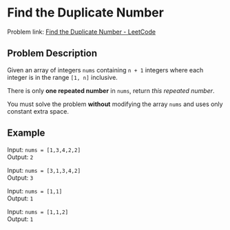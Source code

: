 # Find the Duplicate Number

Problem link: [Find the Duplicate Number - LeetCode](https://leetcode.com/problems/find-the-duplicate-number/description/)

## Problem Description

Given an array of integers `nums` containing `n + 1` integers where each integer is in the range `[1, n]` inclusive.

There is only **one repeated number** in `nums`, return _this repeated number_.

You must solve the problem **without** modifying the array `nums` and uses only constant extra space.

## Example

Input: `nums = [1,3,4,2,2]`  
Output: `2`

Input: `nums = [3,1,3,4,2]`  
Output: `3`

Input: `nums = [1,1]`  
Output: `1`

Input: `nums = [1,1,2]`  
Output: `1`
